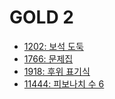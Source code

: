 # GOLD 2
- [1202: 보석 도둑](1202.py)
- [1766: 문제집](1766.py)
- [1918: 후위 표기식](1918.py)
- [11444: 피보나치 수 6](11444.py)